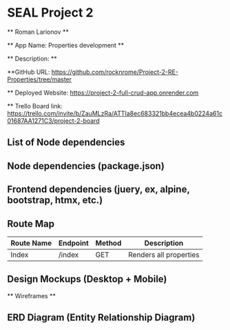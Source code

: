 # SEAL Project 2

** Roman Larionov **

** App Name: Properties development **

** Description: **

**GitHub URL: https://github.com/rocknrome/Project-2-RE-Properties/tree/master

** Deployed Website: https://project-2-full-crud-app.onrender.com

** Trello Board link: https://trello.com/invite/b/ZauMLzRa/ATTIa8ec683321bb4ecea4b0224a61c01687AA1271C3/project-2-board

## List of Node dependencies

## Node dependencies (package.json)

## Frontend dependencies (juery, ex, alpine, bootstrap, htmx, etc.)

## Route Map


| Route Name | Endpoint | Method | Description |
|------------|----------|--------|-------------|
| Index      | /index   | GET    | Renders all properties


## Design Mockups (Desktop + Mobile)
** Wireframes **

## ERD Diagram (Entity Relationship Diagram)









